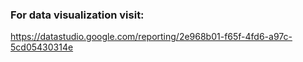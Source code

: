 ### For data visualization visit:
https://datastudio.google.com/reporting/2e968b01-f65f-4fd6-a97c-5cd05430314e
